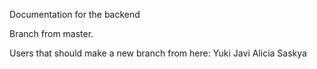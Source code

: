 Documentation for the backend

Branch from master.

Users that should make a new branch from here:
Yuki
Javi
Alicia
Saskya

